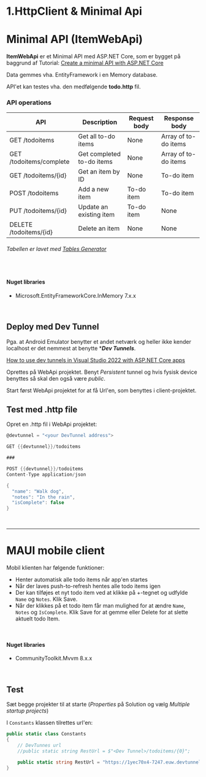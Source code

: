 ﻿# 1.HttpClient & Minimal Api

# Minimal API (ItemWebApi)

**ItemWebApi** er et Minimal API med ASP.NET Core, som er bygget på baggrund af Tutorial: 
[Create a minimal API with ASP.NET Core](https://learn.microsoft.com/en-us/aspnet/core/tutorials/min-web-api?view=aspnetcore-7.0&tabs=visual-studio)

Data gemmes vha. EntityFramework i en Memory database.

API'et kan testes vha. den medfølgende **todo.http** fil.

### API operations

| API                     | Description               | Request body | Response body        |
|-------------------------|---------------------------|--------------|----------------------|
| GET /todoitems          | Get all to-do items       | None         | Array of to-do items |
| GET /todoitems/complete | Get completed to-do items | None         | Array of to-do items |
| GET /todoitems/{id}     | Get an item by ID         | None         | To-do item           |
| POST /todoitems         | Add a new item            | To-do item   | To-do item           |
| PUT /todoitems/{id}     | Update an existing item   | To-do item   | None                 |
| DELETE /todoitems/{id}  | Delete an item            | None         | None                 |

###### Tabellen er lavet med [Tables Generator](https://www.tablesgenerator.com/markdown_tables)

&nbsp;

#### Nuget libraries
- Microsoft.EntityFrameworkCore.InMemory 7.x.x

&nbsp;

## Deploy med Dev Tunnel

Pga. at Android Emulator benytter et andet netværk og heller ikke kender localhost er det nemmest at benytte ****Dev Tunnels***.

[How to use dev tunnels in Visual Studio 2022 with ASP.NET Core apps](https://learn.microsoft.com/da-dk/aspnet/core/test/dev-tunnels?view=aspnetcore-7.0)

Oprettes på WebApi projektet. Benyt *Persistent* tunnel og hvis fysisk device benyttes så skal den også være *public*.

Start først WebApi projektet for at få Url'en, som benyttes i client-projektet.


## Test med .http file

Opret en .http fil i WebApi projektet:

```csharp
@devtunnel = "<your DevTunnel address">

GET {{devtunnel}}/todoitems

###

POST {{devtunnel}}/todoitems
Content-Type application/json

{
  "name": "Walk dog",
  "notes": "In the rain",
  "isComplete": false
}
```

&nbsp;

---
# MAUI mobile client

Mobil klienten har følgende funktioner:

- Henter automatisk alle todo items når app'en startes
- Når der laves push-to-refresh hentes alle todo items igen
- Der kan tilføjes et nyt todo item ved at klikke på +-tegnet og udfylde `Name` og `Notes`. Klik Save.
- Når der klikkes på et todo item får man mulighed for at ændre `Name`, `Notes` og `IsComplete`. Klik Save for at gemme eller Delete for at slette aktuelt todo Item.

&nbsp;

#### Nuget libraries
- CommunityToolkit.Mvvm 8.x.x

&nbsp;

## Test

Sæt begge projekter til at starte (*Properties* på Solution og vælg *Multiple startup projects*)

I `Constants` klassen tilrettes url'en:

```csharp
public static class Constants
{
    // DevTunnes url
    //public static string RestUrl = $"<Dev Tunnel>/todoitems/{0}";

    public static string RestUrl = "https://1yec70x4-7247.euw.devtunnels.ms/todoitems/{0}";
}
```

